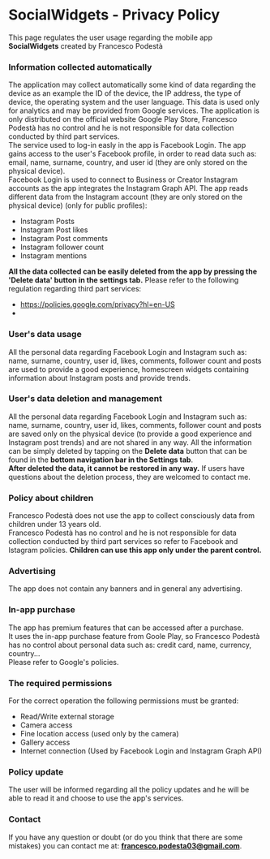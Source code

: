 # SocialWidgets - Privacy Policy
This page regulates the user usage regarding the mobile app **SocialWidgets** created by Francesco Podestà

### Information collected automatically
The application may collect automatically some kind of data regarding the device as an example the ID of the device, the IP address, the type of device, the operating system and the user language.
This data is used only for analytics and may be provided from Google services.
The application is only distributed on the official website Google Play Store, Francesco Podestà has no control and he is not responsible for data collection conducted by third part services. <br>
The service used to log-in easly in the app is Facebook Login.
The app gains access to the user's Facebook profile, in order to read data such as: email, name, surname, country, and user id (they are only stored on the physical device). <br>
Facebook Login is used to connect to Business or Creator Instagram accounts as the app integrates the Instagram Graph API.
The app reads different data from the Instagram account (they are only stored on the physical device) (only for public profiles): <br>
- Instagram Posts
- Instagram Post likes
- Instagram Post comments
- Instagram follower count
- Instagram mentions

**All the data collected can be easily deleted from the app by pressing the 'Delete data' button in the settings tab.**
Please refer to the following regulation regarding third part services:<br>
- https://policies.google.com/privacy?hl=en-US 
- 
### User's data usage
All the personal data regarding Facebook Login and Instagram such as: name, surname, country, user id, likes, comments, follower count and posts are used to provide a good experience, homescreen widgets containing information about Instagram posts and provide trends.

### User's data deletion and management
All the personal data regarding Facebook Login and Instagram such as: name, surname, country, user id, likes, comments, follower count and posts are saved only on the physical device (to provide a good experience and Instagram post trends) and are not shared in any way. All the information can be simply deleted by tapping on the **Delete data** button that can be found in the **bottom navigation bar in the Settings tab**.<br>
**After deleted the data, it cannot be restored in any way.**
If users have questions about the deletion process, they are welcomed to contact me.

### Policy about children
Francesco Podestà does not use the app to collect consciously data from children under 13 years old.<br>
Francesco Podestà has no control and he is not responsible for data collection conducted by third part services so refer to Facebook and Istagram policies.
**Children can use this app only under the parent control.**

### Advertising
The app does not contain any banners and in general any advertising.

### In-app purchase
The app has premium features that can be accessed after a purchase. 
<br>It uses the in-app purchase feature from Goole Play, so Francesco Podestà has no control about personal data such as: credit card, name, currency, country...<br>
Please refer to Google's policies.

### The required permissions
For the correct operation the following permissions must be granted:
- Read/Write external storage
- Camera access
- Fine location access (used only by the camera)
- Gallery access
- Internet connection (Used by Facebook Login and Instagram Graph API)

### Policy update
The user will be informed regarding all the policy updates and he will be able to read it and choose to use the app's services.

### Contact
If you have any question or doubt (or do you think that there are some mistakes) you can contact me at: **francesco.podesta03@gmail.com**.

